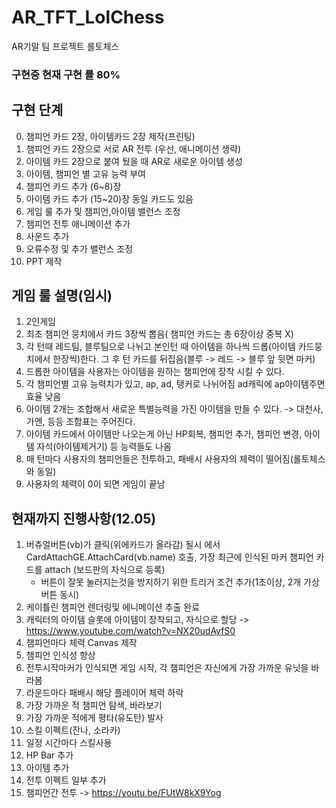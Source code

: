 # AR_TFT_LolChess
AR기말 팀 프로젝트 롤토체스

### 구현중 현재 구현 률 80% 

## 구현 단계
0. 챔피언 카드 2장, 아이템카드 2장 제작(프린팅)
1. 챔피언 카드 2장으로 서로 AR 전투 (우선, 애니메이션 생략)
2. 아이템 카드 2장으로 붙여 뒀을 때 AR로 새로운 아이템 생성
3. 아이템, 챔피언 별 고유 능력 부여
4. 챔피언 카드 추가 (6~8)장
5. 아이템 카드 추가 (15~20)장 동일 카드도 있음
6. 게임 룰 추가 및 챔피언,아이템 밸런스 조정
7. 챔피언 전투 애니메이션 추가
8. 사운드 추가
9. 오류수정 및 추가 밸런스 조정
10. PPT 제작 

## 게임 룰 설명(임시)
1. 2인게임
2. 최초 챔피언 뭉치에서 카드 3장씩 뽑음( 챔피언 카드는 총 6장이상 중복 X) 
3. 각 턴때 레드팀, 블루팀으로 나뉘고 본인턴 때 아이템을 하나씩 드롭(아이템 카드뭉치에서 한장씩)한다. 그 후 턴 카드를 뒤집음(블루 -> 레드 -> 블루 앞 뒷면 마커)
4. 드롭한 아이템을 사용자는 아이템을 원하는 챔피언에 장착 시킬 수 있다.
5. 각 챔피언별 고유 능력치가 있고, ap, ad, 탱커로 나뉘어짐 ad캐릭에 ap아이템주면 효율 낮음
6. 아이템 2개는 조합해서 새로운 특별능력을 가진 아이템을 만들 수 있다. -> 대천사, 가엔, 등등 조합표는 주어진다.
7. 아이템 카드에서 아이템만 나오는게 아닌 HP회복, 챔피언 추가, 챔피언 변경, 아이템 자석(아이템제거기) 등 능력들도 나옴
8. 매 턴마다 사용자의 챔피언들은 전투하고, 패배시 사용자의 체력이 떨어짐(롤토체스와 동일)
9. 사용자의 체력이 0이 되면 게임이 끝남

## 현재까지 진행사항(12.05)   
1. 버츄얼버튼(vb)가 클릭(위에카드가 올라감) 될시 에서 CardAttachGE.AttachCard(vb.name) 호출, 가장 최근에 인식된 마커 챔피언 카드를 attach (보드판의 자식으로 등록)
   - 버튼이 잘못 눌러지는것을 방지하기 위한 트리거 조건 추가(1초이상, 2개 가상 버튼 동시)
2. 케이틀린 챔피언 렌더링및 에니메이션 추출 완료
3. 캐릭터의 아이템 슬롯에 아이템이 장착되고, 자식으로 할당  -> https://www.youtube.com/watch?v=NX20udAyfS0
4. 챔피언마다 체력 Canvas 제작   
5. 챔피언 인식성 향상
6. 전투시작마커가 인식되면 게임 시작, 각 챔피언은 자신에게 가장 가까운 유닛을 바라봄
7. 라운드마다 패배시 해당 플레이어 체력 하락
8. 가장 가까운 적 챔피언 탐색, 바라보기
9. 가장 가까운 적에게 평타(유도탄) 발사
10. 스킬 이펙트(잔나, 소라카)
11. 일정 시간마다 스킬사용
12. HP Bar 추가
13. 아이템 추가
14. 전투 이펙트 일부 추가
15. 챔피언간 전투 -> https://youtu.be/FUtW8kX9Yog
